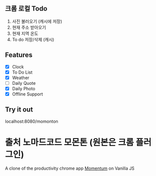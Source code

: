## 크롬 로컬 Todo
1. 사진 불러오기  (캐시에 저장)
2. 현재 주소 받아오기
3. 현재 지역 온도
4. To do 저장/삭제 (캐시)

## Features

- [x] Clock
- [x] To Do List
- [x] Weather
- [ ] Daily Quote
- [x] Daily Photo
- [x] Offline Support

## Try it out

localhost:8080/momonton

# 출처 노마드코드 모몬톤 (원본은 크롬 플러그인)

A clone of the productivity chrome app [Momentum](https://chrome.google.com/webstore/detail/momentum/laookkfknpbbblfpciffpaejjkokdgca) on Vanilla JS